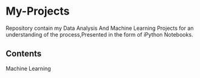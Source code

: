 # My-Projects
Repository contain my Data Analysis And Machine Learning Projects for an understanding of the process,Presented in the form of iPython Notebooks.
## Contents
 Machine Learning
